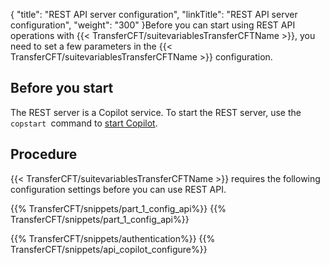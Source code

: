 {
    "title": "REST API server configuration",
    "linkTitle": "REST API server configuration",
    "weight": "300"
}Before you can start using REST API operations with {{< TransferCFT/suitevariablesTransferCFTName  >}}, you need to set a few parameters in the {{< TransferCFT/suitevariablesTransferCFTName  >}} configuration.

Before you start
----------------

The REST server is a Copilot service. To start the REST server, use the `copstart `command to [start Copilot](../../../../admin_intro/manage_copilot).

Procedure
---------

{{< TransferCFT/suitevariablesTransferCFTName  >}} requires the following configuration settings before you can use REST API.

{{% TransferCFT/snippets/part_1_config_api%}}
{{% TransferCFT/snippets/part_1_config_api%}}

{{% TransferCFT/snippets/authentication%}}
{{% TransferCFT/snippets/api_copilot_configure%}}
